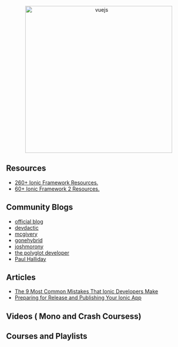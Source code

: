 <link href="https://maxcdn.bootstrapcdn.com/font-awesome/4.7.0/css/font-awesome.min.css" rel="stylesheet" integrity="sha384-wvfXpqpZZVQGK6TAh5PVlGOfQNHSoD2xbE+QkPxCAFlNEevoEH3Sl0sibVcOQVnN" crossorigin="anonymous">

<p align="center">
  <img width="400" src="http://ecodile.com/wp-content/uploads/2015/10/ionic.png"  alt="vuejs">
</p>

## Resources

  * [260+ Ionic Framework Resources.](http://mcgivery.com/100-ionic-framework-resources/)
  * [60+ Ionic Framework 2 Resources.](http://mcgivery.com/15-ionic-framework-2-resources/)


## Community Blogs

  * [official blog](http://blog.ionic.io/)
  * [devdactic](https://devdactic.com/devblog/)
  * [mcgivery](http://mcgivery.com/)
  * [gonehybrid](https://www.gonehybrid.com/)
  * [joshmorony](https://www.joshmorony.com/)
  * [the polyglot developer](https://www.thepolyglotdeveloper.com/)
  * [Paul Halliday <i class="fa fa-youtube-play" aria-hidden="true"></i>](https://www.youtube.com/channel/UCYJ9O6X1oFt7YGXpfRwrcWg)


## Articles

  * [The 9 Most Common Mistakes That Ionic Developers Make](https://www.toptal.com/ionic/most-common-ionic-development-mistakes)
  * [Preparing for Release and Publishing Your Ionic App](https://github.com/hughred22/YouTube-Video-Listing-Ionic-Mobile-App/wiki/Preparing-for-Release-and-Publishing-Your-Ionic-App)



## Videos ( Mono and Crash Coursess)


## Courses and Playlists
